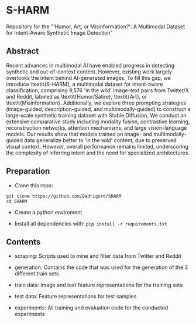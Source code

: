# S-HARM

Repository for the "'Humor, Art, or Misinformation?': A Multimodal Dataset for Intent-Aware Synthetic Image Detection"

## Abstract
Recent advances in multimodal AI have enabled progress in detecting synthetic and out-of-context content. However, existing work largely overlooks the intent behind AI-generated images. To fill this gap, we introduce \textit{S-HARM}, a multimodal dataset for intent-aware classification, comprising 9,576 'in the wild' image–text pairs from Twitter/X and Reddit, labeled as \textit{Humor/Satire}, \textit{Art}, or \textit{Misinformation}. Additionally, we explore three prompting strategies (image-guided, description-guided, and multimodally-guided) to construct a large-scale synthetic training dataset with Stable Diffusion. We conduct an extensive comparative study including modality fusion, contrastive learning, reconstruction networks, attention mechanisms, and large vision-language models. Our results show that models trained on image- and multimodally-guided data generalize better to 'in the wild' content, due to preserved visual context. However, overall performance remains limited, underscoring the complexity of inferring intent and the need for specialized architectures.

## Preparation
- Clone this repo:
```
git clone https://github.com/Qedrigord/SHARM
cd SHARM
```

- Create a python enviroment

- Install all dependencies with: `pip install -r requirements.txt`


## Contents
- scraping: Scripts used to mine and filter data from Twitter and Reddit

- generation: Contains the code that was used for the generation of the 3 different train sets

- train data: Image and text feature representations for the training sets

- test data: Feature representations for test samples

- experiments: All training and evaluation code for the conducted experiments
